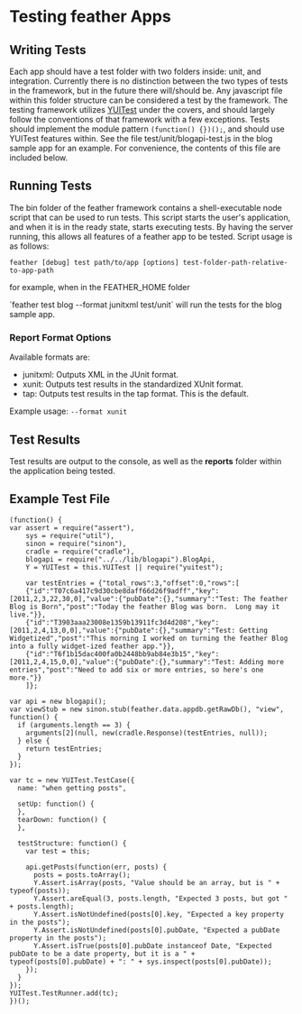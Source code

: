 # Testing feather Apps #
## Writing Tests ##
Each app should have a test folder with two folders inside: unit, and integration.  Currently there is no distinction between the two types of tests in the framework, but in the future there will/should be.  Any javascript file within this folder structure can be considered a test by the framework.  The testing framework utilizes [YUITest](http://developer.yahoo.com/yui/3/test/) under the covers, and should largely follow the conventions of that framework with a few exceptions.  Tests should implement the module pattern `(function() {})();`, and should use YUITest features within.  See the file test/unit/blogapi-test.js in the blog sample app for an example.  For convenience, the contents of this file are included below.

## Running Tests ##
The bin folder of the feather framework contains a shell-executable node script that can be used to run tests.  This script starts the user's application, and when it is in the ready state, starts executing tests.  By having the server running, this allows all features of a feather app to be tested.  Script usage is as follows:  

`feather [debug] test path/to/app [options] test-folder-path-relative-to-app-path`  
<p>for example, when in the FEATHER_HOME folder</p>  
`feather test blog --format junitxml test/unit` will run the tests for the blog sample app.  

### Report Format Options ###
Available formats are:  

* junitxml: Outputs XML in the JUnit format.
* xunit: Outputs test results in the standardized XUnit format.
* tap: Outputs test results in the tap format.  This is the default.  

Example usage: `--format xunit`
  
## Test Results ##
Test results are output to the console, as well as the __reports__ folder within the application being tested.

## Example Test File ##
    (function() {
    var assert = require("assert"),
        sys = require("util"),
        sinon = require("sinon"),
        cradle = require("cradle"),
        blogapi = require("../../lib/blogapi").BlogApi,
        Y = YUITest = this.YUITest || require("yuitest");
        
        var testEntries = {"total_rows":3,"offset":0,"rows":[
        {"id":"T07c6a417c9d30cbe8daff66d26f9adff","key":[2011,2,3,22,30,0],"value":{"pubDate":{},"summary":"Test: The feather Blog is Born","post":"Today the feather Blog was born.  Long may it live."}},
        {"id":"T3903aaa23008e1359b13911fc3d4d208","key":[2011,2,4,13,0,0],"value":{"pubDate":{},"summary":"Test: Getting Widgetized","post":"This morning I worked on turning the feather Blog into a fully widget-ized feather app."}},
        {"id":"T6f1b15dac400fa0b2448bb9ab84e3b15","key":[2011,2,4,15,0,0],"value":{"pubDate":{},"summary":"Test: Adding more entries","post":"Need to add six or more entries, so here's one more."}}
        ]};
        
    var api = new blogapi();
    var viewStub = new sinon.stub(feather.data.appdb.getRawDb(), "view", function() {
      if (arguments.length == 3) {
        arguments[2](null, new(cradle.Response)(testEntries, null));
      } else {
        return testEntries;
      }
    });

    var tc = new YUITest.TestCase({
      name: "when getting posts",
      
      setUp: function() {
      },
      tearDown: function() {
      },
      
      testStructure: function() {
        var test = this;
        
        api.getPosts(function(err, posts) {
          posts = posts.toArray();
          Y.Assert.isArray(posts, "Value should be an array, but is " + typeof(posts));
          Y.Assert.areEqual(3, posts.length, "Expected 3 posts, but got " + posts.length);
          Y.Assert.isNotUndefined(posts[0].key, "Expected a key property in the posts");
          Y.Assert.isNotUndefined(posts[0].pubDate, "Expected a pubDate property in the posts");
          Y.Assert.isTrue(posts[0].pubDate instanceof Date, "Expected pubDate to be a date property, but it is a " + typeof(posts[0].pubDate) + ": " + sys.inspect(posts[0].pubDate));
        });
      }
    });
    YUITest.TestRunner.add(tc);
    })();